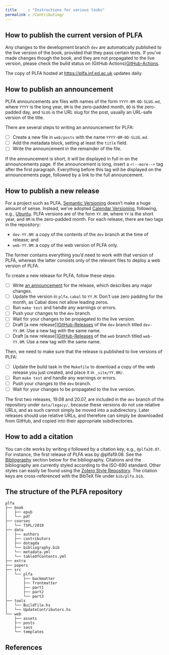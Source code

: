 ```yaml
---
title     : "Instructions for various tasks"
permalink : /Contributing/
---
```



## How to publish the current version of PLFA

Any changes to the development branch `dev` are automatically published to the live version of the book, provided that they pass certain tests. If you've made changes though the book, and they are not propagated to the live version, please check the build status on (GitHub Actions)[GitHub-Actions].

The copy of PLFA hosted at <https://plfa.inf.ed.ac.uk> updates daily.


## How to publish an announcement

PLFA announcements are files with names of the form `YYYY-0M-0D-SLUG.md`, where `YYYY` is the long year, `0M` is the zero-padded month, `0D` is the zero-padded day, and `SLUG` is the URL slug for the post, usually an URL-safe version of the title.

There are several steps to writing an announcement for PLFA:

- [ ] Create a new file in `web/posts` with the name `YYYY-0M-0D-SLUG.md`.
- [ ] Add the metadata block, setting at least the `title` field.
- [ ] Write the announcement in the remainder of the file.

If the announcement is short, it will be displayed in full in on the announcements page. If the announcement is long, insert a `<!--more-->` tag after the first paragraph. Everything before this tag will be displayed on the announcements page, followed by a link to the full announcement.


## How to publish a new release

For a project such as PLFA, [Semantic Versioning][SemVer] doesn’t make a huge amount of sense. Instead, we’ve adopted [Calendar Versioning][CalVer], following, e.g., [Ubuntu][Ubuntu]. PLFA versions are of the form `YY.0M`, where `YY` is the short year, and `0M` is the zero-padded month. For each release, there are two tags in the repository:

- `dev-YY.0M`: a copy of the contents of the `dev` branch at the time of release; and
- `web-YY.0M`: a copy of the web version of PLFA only.

The former contains everything you’d need to work with that version of PLFA, whereas the latter consists only of the relevant files to deploy a web version of PLFA.

To create a new release for PLFA, follow these steps:

- [ ] Write [an announcement](#how-to-publish-an-announcement) for the release,
      which describes any major changes.
- [ ] Update the version in `plfa.cabal` to `YY.M`.
      Don't use zero padding for the month, as Cabal does not allow leading zeros.
- [ ] Run `make test` and handle any warnings or errors.
- [ ] Push your changes to the `dev` branch.
- [ ] Wait for your changes to be propagated to the live version.
- [ ] Draft [a new release]][GitHub-Releases] of the `dev` branch titled `dev-YY.0M`.
      Use a new tag with the same name.
- [ ] Draft [a new release]][GitHub-Releases] of the `web` branch titled `web-YY.0M`.
      Use a new tag with the same name.

Then, we need to make sure that the release is published to live versions of PLFA:

- [ ] Update the build task in the `Makefile` to download a copy of
      the web release you just created, and place it in `_site/YY.0M/`.
- [ ] Run `make test` and handle any warnings or errors.
- [ ] Push your changes to the `dev` branch.
- [ ] Wait for your changes to be propagated to the live version.

The first two releases, 19.08 and 20.07, are included in the `dev` branch of the repository under `data/legacy/`, because these versions do not use relative URLs, and as such cannot simply be moved into a subdirectory. Later releases should use relative URLs, and therefore can simply be downloaded from GitHub, and copied into their appropriate subdirectories.


## How to add a citation

You can cite works by writing `@` followed by a citation key, e.g., `@plfa20.07`. For instance, the first release of PLFA was by @plfa19.08. See the [Bibliography](#bibliography) section below for the bibliography. Citations and the bibliography are currently styled according to the ISO-690 standard. Other styles can easily be found using the [Zotero Style Repository][Zotero]. The citation keys are cross-referenced with the BibTeX file under `bib/plfa.bib`.


## The structure of the PLFA repository

```
plfa
├── book
│   ├── epub
│   └── pdf
├── courses
│   └── TSPL/2019
├── data
│   ├── authors
│   ├── contributors
│   ├── dotagda
│   └── bibliography.bib
│   └── metadata.yml
│   └── tableOfContents.yml
├── extra
├── papers
├── src
│   └── plfa
│       ├── backmatter
│       ├── frontmatter
│       ├── part1
│       ├── part2
│       └── part3
├── tools
│   └── Buildfile.hs
│   └── UpdateContributors.hs
└── web
    ├── assets
    ├── posts
    ├── sass
    └── templates
```

## References

[SemVer]: https://semver.org/
[CalVer]: https://calver.org
[Ubuntu]: https://www.ubuntu.com
[Zotero]: https://www.zotero.org/styles
[GitHub-Actions]: https://github.com/plfa/plfa.github.io/actions
[GitHub-Releases]: https://github.com/plfa/plfa.github.io/releases
